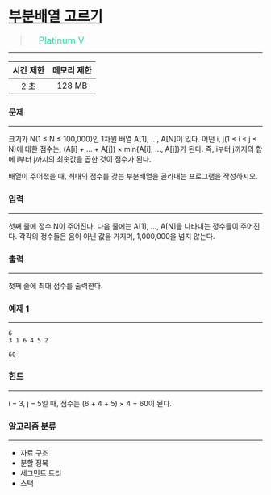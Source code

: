 # [부분배열 고르기](https://www.acmicpc.net/problem/2104)

> <img src="https://d2gd6pc034wcta.cloudfront.net/tier/16.svg" width="16" heigth="21" style = "vertical-align: middle;"/>&nbsp;<span style="font-size: 18px; color: #27e2a4;">Platinum V</span>

***

<div align="center">

|시간 제한|메모리 제한|
|:---:|:---:|
|2 초 |128 MB|

</div>

### 문제

***

크기가 N(1 ≤ N ≤ 100,000)인 1차원 배열 A[1], …, A[N]이 있다. 어떤 i, j(1 ≤ i ≤ j ≤ N)에 대한 점수는, (A[i] + … + A[j]) × min{A[i], …, A[j]}가 된다. 즉, i부터 j까지의 합에 i부터 j까지의 최솟값을 곱한 것이 점수가 된다.

배열이 주어졌을 때, 최대의 점수를 갖는 부분배열을 골라내는 프로그램을 작성하시오.

### 입력

***

첫째 줄에 정수 N이 주어진다. 다음 줄에는 A[1], …, A[N]을 나타내는 정수들이 주어진다. 각각의 정수들은 음이 아닌 값을 가지며, 1,000,000을 넘지 않는다.

### 출력

***

첫째 줄에 최대 점수를 출력한다.

### 예제 1

***

```
6
3 1 6 4 5 2
```

```
60
```

### 힌트

***

i = 3, j = 5일 때, 점수는 (6 + 4 + 5) × 4 = 60이 된다.

### 알고리즘 분류

***

* 자료 구조
* 분할 정복
* 세그먼트 트리
* 스택

